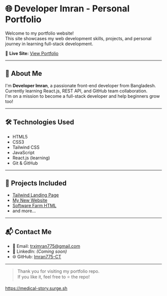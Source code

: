 # 🌐 Developer Imran - Personal Portfolio

Welcome to my portfolio website!  
This site showcases my web development skills, projects, and personal journey in learning full-stack development.

🔗 **Live Site:** [View Portfolio](https://imran775-ct.github.io/developer-imran-portfolio/)

---

## 🧠 About Me

I'm **Developer Imran**, a passionate front-end developer from Bangladesh.  
Currently learning React.js, REST API, and GitHub team collaboration.  
I'm on a mission to become a full-stack developer and help beginners grow too!

---

## 🛠️ Technologies Used

- HTML5
- CSS3
- Tailwind CSS
- JavaScript
- React.js (learning)
- Git & GitHub

---

## 🚀 Projects Included

- [Tailwind Landing Page](https://normal-observation.surge.sh)
- [My New Website](https://github.com/Imran775-CT/my-new-website1)
- [Software Farm HTML](https://github.com/Neayoj/software-farm-html)
- and more...

---

## 📬 Contact Me

- 📧 Email: trximran775@gmail.com
- 💼 LinkedIn: *(Coming soon)*  
- 🌐 GitHub: [Imran775-CT](https://github.com/Imran775-CT)

---

> Thank you for visiting my portfolio repo.  
> If you like it, feel free to ⭐ the repo!

 
 https://medical-story.surge.sh
